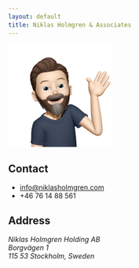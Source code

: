 ```yaml
---
layout: default
title: Niklas Holmgren & Associates
---
```


<div class="memoji">
  <img src="/assets/b45c6c5789bcd156a91ca19010be861c-sticker.png" width="210" height="210" alt="Memoji" />  
</div>

## Contact
- info@niklasholmgren.com
- +46 76 14 88 561

## Address
<address>
  Niklas Holmgren Holding AB<br/>
  Borgvägen 1<br/>
  115 53 Stockholm, Sweden
</address>
